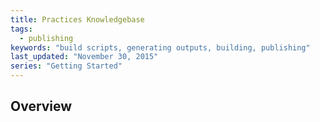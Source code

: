 ```yaml
---
title: Practices Knowledgebase
tags: 
  - publishing
keywords: "build scripts, generating outputs, building, publishing"
last_updated: "November 30, 2015"
series: "Getting Started"
---
```


## Overview
